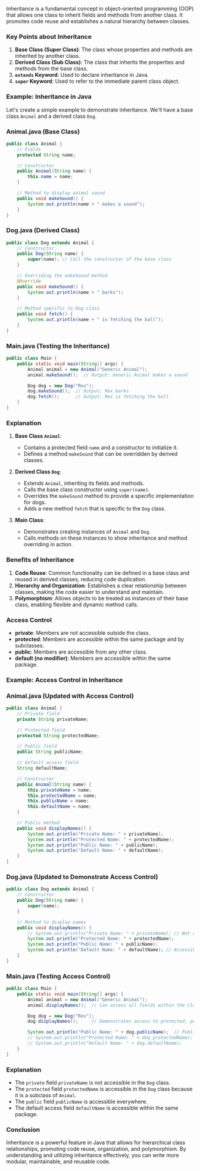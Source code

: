 Inheritance is a fundamental concept in object-oriented programming (OOP) that allows one class to inherit fields and methods from another class. It promotes code reuse and establishes a natural hierarchy between classes.

### Key Points about Inheritance

1. **Base Class (Super Class)**: The class whose properties and methods are inherited by another class.
2. **Derived Class (Sub Class)**: The class that inherits the properties and methods from the base class.
3. **`extends` Keyword**: Used to declare inheritance in Java.
4. **`super` Keyword**: Used to refer to the immediate parent class object.

### Example: Inheritance in Java

Let's create a simple example to demonstrate inheritance. We'll have a base class `Animal` and a derived class `Dog`.

### Animal.java (Base Class)

```java
public class Animal {
    // Fields
    protected String name;

    // Constructor
    public Animal(String name) {
        this.name = name;
    }

    // Method to display animal sound
    public void makeSound() {
        System.out.println(name + " makes a sound");
    }
}
```

### Dog.java (Derived Class)

```java
public class Dog extends Animal {
    // Constructor
    public Dog(String name) {
        super(name); // Call the constructor of the base class
    }

    // Overriding the makeSound method
    @Override
    public void makeSound() {
        System.out.println(name + " barks");
    }

    // Method specific to Dog class
    public void fetch() {
        System.out.println(name + " is fetching the ball");
    }
}
```

### Main.java (Testing the Inheritance)

```java
public class Main {
    public static void main(String[] args) {
        Animal animal = new Animal("Generic Animal");
        animal.makeSound();  // Output: Generic Animal makes a sound

        Dog dog = new Dog("Rex");
        dog.makeSound();  // Output: Rex barks
        dog.fetch();      // Output: Rex is fetching the ball
    }
}
```

### Explanation

1. **Base Class `Animal`**:
   - Contains a protected field `name` and a constructor to initialize it.
   - Defines a method `makeSound` that can be overridden by derived classes.

2. **Derived Class `Dog`**:
   - Extends `Animal`, inheriting its fields and methods.
   - Calls the base class constructor using `super(name)`.
   - Overrides the `makeSound` method to provide a specific implementation for dogs.
   - Adds a new method `fetch` that is specific to the `Dog` class.

3. **Main Class**:
   - Demonstrates creating instances of `Animal` and `Dog`.
   - Calls methods on these instances to show inheritance and method overriding in action.

### Benefits of Inheritance

1. **Code Reuse**: Common functionality can be defined in a base class and reused in derived classes, reducing code duplication.
2. **Hierarchy and Organization**: Establishes a clear relationship between classes, making the code easier to understand and maintain.
3. **Polymorphism**: Allows objects to be treated as instances of their base class, enabling flexible and dynamic method calls.

### Access Control

- **private**: Members are not accessible outside the class.
- **protected**: Members are accessible within the same package and by subclasses.
- **public**: Members are accessible from any other class.
- **default (no modifier)**: Members are accessible within the same package.

### Example: Access Control in Inheritance

### Animal.java (Updated with Access Control)

```java
public class Animal {
    // Private field
    private String privateName;

    // Protected field
    protected String protectedName;

    // Public field
    public String publicName;

    // Default access field
    String defaultName;

    // Constructor
    public Animal(String name) {
        this.privateName = name;
        this.protectedName = name;
        this.publicName = name;
        this.defaultName = name;
    }

    // Public method
    public void displayNames() {
        System.out.println("Private Name: " + privateName);
        System.out.println("Protected Name: " + protectedName);
        System.out.println("Public Name: " + publicName);
        System.out.println("Default Name: " + defaultName);
    }
}
```

### Dog.java (Updated to Demonstrate Access Control)

```java
public class Dog extends Animal {
    // Constructor
    public Dog(String name) {
        super(name);
    }

    // Method to display names
    public void displayNames() {
        // System.out.println("Private Name: " + privateName); // Not accessible
        System.out.println("Protected Name: " + protectedName);
        System.out.println("Public Name: " + publicName);
        System.out.println("Default Name: " + defaultName); // Accessible within the same package
    }
}
```

### Main.java (Testing Access Control)

```java
public class Main {
    public static void main(String[] args) {
        Animal animal = new Animal("Generic Animal");
        animal.displayNames();  // Can access all fields within the class

        Dog dog = new Dog("Rex");
        dog.displayNames();     // Demonstrates access to protected, public, and default fields

        System.out.println("Public Name: " + dog.publicName);  // Public field is accessible
        // System.out.println("Protected Name: " + dog.protectedName); // Protected field not accessible outside the package or subclass
        // System.out.println("Default Name: " + dog.defaultName);     // Default field not accessible outside the package
    }
}
```

### Explanation

- The `private` field `privateName` is not accessible in the `Dog` class.
- The `protected` field `protectedName` is accessible in the `Dog` class because it is a subclass of `Animal`.
- The `public` field `publicName` is accessible everywhere.
- The default access field `defaultName` is accessible within the same package.

### Conclusion

Inheritance is a powerful feature in Java that allows for hierarchical class relationships, promoting code reuse, organization, and polymorphism. By understanding and utilizing inheritance effectively, you can write more modular, maintainable, and reusable code.
